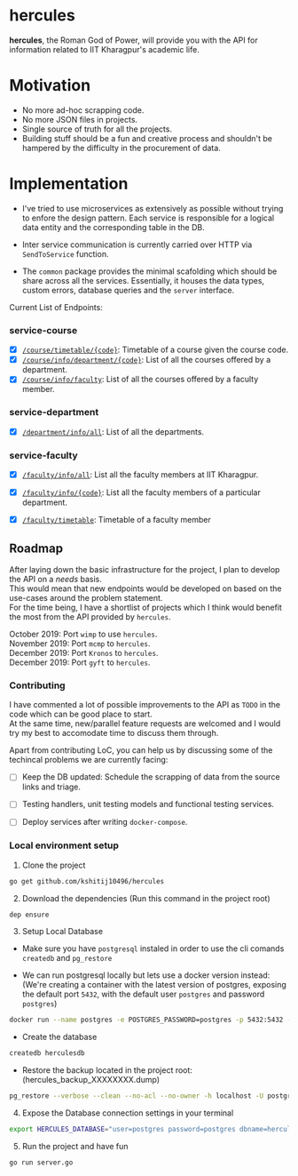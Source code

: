 # hercules

**hercules**, the Roman God of Power, will provide you with the API for information related to IIT Kharagpur's academic life.

# Motivation

- No more ad-hoc scrapping code.
- No more JSON files in projects.
- Single source of truth for all the projects.
- Building stuff should be a fun and creative process and shouldn't be hampered by the difficulty in the procurement of data.

# Implementation

- I've tried to use microservices as extensively as possible without trying to enfore the design pattern.
Each service is responsible for a logical data entity and the corresponding table in the DB.  

- Inter service communication is currently carried over HTTP via `SendToService` function.  

- The `common` package provides the minimal scafolding which should be share across all the services.
Essentially, it houses the data types, custom errors, database queries and the `server` interface.
  
Current List of Endpoints:

### service-course
- [x] [`/course/timetable/{code}`](https://hercules-10496.herokuapp.com/api/v1/course/timetable/MA61023): Timetable of a course given the course code.
- [x] [`/course/info/department/{code}`](https://hercules-10496.herokuapp.com/api/v1/course/info/department/MA): List of all the courses offered by a department.
- [x] [`/course/info/faculty`](https://hercules-10496.herokuapp.com/api/v1/course/info/faculty?name=Pratima%20Panigrahi&dept=MA): List of all the courses offered by a faculty member.

### service-department
- [x] [`/department/info/all`](https://hercules-10496.herokuapp.com/api/v1/department/info/all): List of all the departments.

### service-faculty
- [x] [`/faculty/info/all`](https://hercules-10496.herokuapp.com/api/v1/faculty/info/all): List all the faculty members at IIT Kharagpur.
- [x] [`/faculty/info/{code}`](https://hercules-10496.herokuapp.com/api/v1/faculty/info/MA): List all the faculty members of a particular department.
- [x] [`/faculty/timetable`](https://hercules-10496.herokuapp.com/api/v1/faculty/timetable?name=Pratima%20Panigrahi&dept=MA): Timetable of a faculty member


## Roadmap

After laying down the basic infrastructure for the project, I plan to develop the API on a *needs* basis.   
This would mean that new endpoints would be developed on based on the use-cases around the problem statement.  
For the time being, I have a shortlist of projects which I think would benefit the most from the API provided by `hercules`.  

October 2019: Port `wimp` to use `hercules`.   
November 2019: Port `mcmp` to `hercules`.  
December 2019: Port `Kronos` to `hercules`.  
December 2019: Port `gyft` to `hercules`.  

### Contributing

I have commented a lot of possible improvements to the API as `TODO` in the code which can be good place to start.   
At the same time, new/parallel feature requests are welcomed and I would try my best to accomodate time to discuss them through.

Apart from contributing LoC, you can help us by discussing some of the techincal problems we are currently facing:
- [ ] Keep the DB updated: Schedule the scrapping of data from the source links and triage.
- [ ] Testing handlers, unit testing models and functional testing services.
- [ ] Deploy services after writing `docker-compose`.


### Local environment setup

1. Clone the project

```bash
go get github.com/kshitij10496/hercules
```

2. Download the dependencies (Run this command in the project root)

```bash
dep ensure
```

3. Setup Local Database

- Make sure you have `postgresql` instaled in order to use the cli comands `createdb` and  `pg_restore`

- We can run postgresql locally but lets use a docker version instead:
    (We're creating a container with the latest version of postgres, exposing the default port `5432`, with the default user `postgres` and password `postgres`)

```bash
docker run --name postgres -e POSTGRES_PASSWORD=postgres -p 5432:5432 -d postgres
```

- Create the database

```bash
createdb herculesdb
```

- Restore the backup located in the project root:
(hercules_backup_XXXXXXXX.dump)
```bash
pg_restore --verbose --clean --no-acl --no-owner -h localhost -U postgres -d hercules_testdb ./hercules_backup_20181020.dump
```

4. Expose the Database connection settings in your terminal

```bash
export HERCULES_DATABASE="user=postgres password=postgres dbname=herculesdb sslmode=disable"
```

5. Run the project and have fun

```bash
go run server.go
```